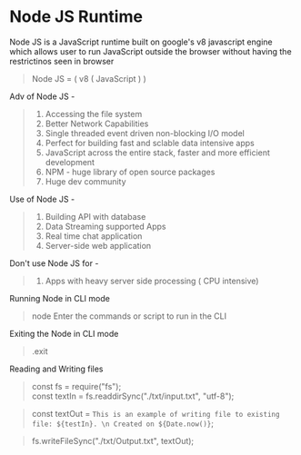 # Node JS Runtime

Node JS is a JavaScript runtime built on google's v8 javascript engine which allows user to run JavaScript outside the browser without having the restrictinos seen in browser

> Node JS = ( v8 ( JavaScript ) )

Adv of Node JS -

> 1.  Accessing the file system
> 2.  Better Network Capabilities
> 3.  Single threaded event driven non-blocking I/O model
> 4.  Perfect for building fast and sclable data intensive apps
> 5.  JavaScript across the entire stack, faster and more efficient development
> 6.  NPM - huge library of open source packages
> 7.  Huge dev community

Use of Node JS -

> 1.  Building API with database
> 2.  Data Streaming supported Apps
> 3.  Real time chat application
> 4.  Server-side web application

Don't use Node JS for -

> 1.  Apps with heavy server side processing ( CPU intensive)

Running Node in CLI mode

> node
> Enter the commands or script to run in the CLI

Exiting the Node in CLI mode

> .exit

Reading and Writing files

> const fs = require("fs"); <br>
> const textIn = fs.readdirSync("./txt/input.txt", "utf-8");

> const textOut = `This is an example of writing file to existing file: ${testIn}. \n Created on ${Date.now()}`;

> fs.writeFileSync("./txt/Output.txt", textOut);
